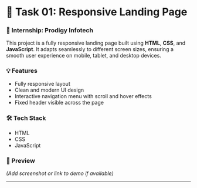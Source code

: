 # 🚀 Task 01: Responsive Landing Page

### 📌 Internship: Prodigy Infotech

This project is a fully responsive landing page built using **HTML**, **CSS**, and **JavaScript**. It adapts seamlessly to different screen sizes, ensuring a smooth user experience on mobile, tablet, and desktop devices.

### 💡 Features
- Fully responsive layout
- Clean and modern UI design
- Interactive navigation menu with scroll and hover effects
- Fixed header visible across the page

### 🛠️ Tech Stack
- HTML
- CSS
- JavaScript

### 📸 Preview
*(Add screenshot or link to demo if available)*

---
